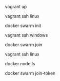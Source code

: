 

vagrant up

vagrant ssh linux

docker swarm init

vagrant ssh windows

docker swarm join

vagrant ssh linux

docker node ls

docker swarm join-token


